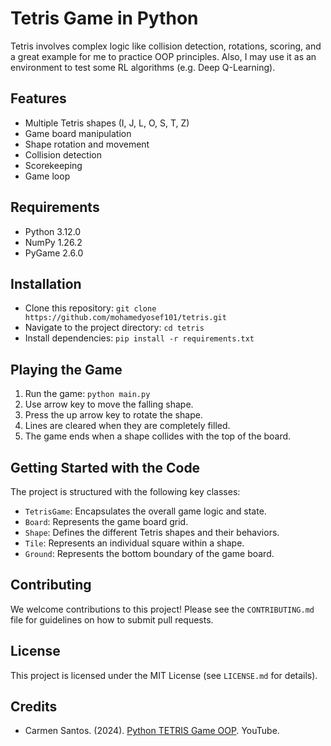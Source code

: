 # Tetris Game in Python
Tetris involves complex logic like collision detection, rotations, scoring, and a great example for me to practice OOP principles. Also, I may use it as an environment to test some RL algorithms (e.g. Deep Q-Learning). 

## Features
* Multiple Tetris shapes (I, J, L, O, S, T, Z)
* Game board manipulation
* Shape rotation and movement
* Collision detection
* Scorekeeping
* Game loop

## Requirements
* Python 3.12.0
* NumPy 1.26.2
* PyGame 2.6.0

## Installation
* Clone this repository: `git clone https://github.com/mohamedyosef101/tetris.git`
* Navigate to the project directory: `cd tetris`
* Install dependencies: `pip install -r requirements.txt`

## Playing the Game
1. Run the game: `python main.py`
2. Use arrow key to move the falling shape.
3. Press the up arrow key to rotate the shape.
4. Lines are cleared when they are completely filled. 
5. The game ends when a shape collides with the top of the board.

## Getting Started with the Code
The project is structured with the following key classes: 
* `TetrisGame`: Encapsulates the overall game logic and state.
* `Board`: Represents the game board grid.
* `Shape`: Defines the different Tetris shapes and their behaviors.
* `Tile`: Represents an individual square within a shape.
* `Ground`: Represents the bottom boundary of the game board.

## Contributing

We welcome contributions to this project! Please see the `CONTRIBUTING.md` file  for guidelines on how to submit pull requests.

## License 
This project is licensed under the MIT License (see `LICENSE.md` for details).

## Credits
* Carmen Santos. (2024). [Python TETRIS Game OOP](https://youtu.be/u-fuaFaHxQM). YouTube.